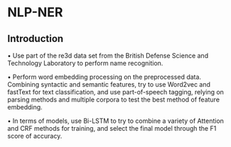 # NLP-NER
## **Introduction**

• Use part of the re3d data set from the British Defense Science and Technology Laboratory to perform name recognition.

• Perform word embedding processing on the preprocessed data. Combining syntactic and semantic features, try to use Word2vec and fastText for text classification, and use part-of-speech tagging, relying on parsing methods and multiple corpora to test the best method of feature embedding.

• In terms of models, use Bi-LSTM to try to combine a variety of Attention and CRF methods for training, and select the final model through the F1 score of accuracy.

